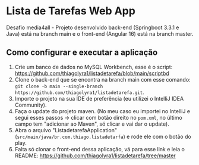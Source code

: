 <h1>Lista de Tarefas Web App</h1>

<p>Desafio media4all - Projeto desenvolvido back-end (Springboot 3.3.1 e Java) está na branch main e o front-end (Angular 16) está na branch master.</p>
<h2>Como configurar e executar a aplicação</h2>
<ol>
  <li>Crie um banco de dados no MySQL Workbench, esse é o script: <a href="https://github.com/thiagolyra1/listadetarefa/blob/main/scriptbd" target="_blank">https://github.com/thiagolyra1/listadetarefa/blob/main/scriptbd</a></li>
  <li>Clone o back-end que se encontra na branch main com esse comando: <code>git clone -b main --single-branch https://github.com/thiagolyra1/listadetarefa.git</code>.</li>
  <li>Importe o projeto na sua IDE de preferência (eu utilizei o IntelliJ IDEA Community).</li>
  <li>Faça o update do projeto maven. (No meu caso eu importei no IntelliJ e segui esses passos -> clicar com botão direito no <code>pom.xml</code>, no último campo tem "adicionar ao Maven", só clicar e vai dar o update).</li>
  <li>Abra o arquivo "ListadetarefaApplication" (<code>src/main/java/br.com.thiago.listadetarfa</code>) e rode ele com o botão do play.</li>
  <li>Falta só clonar o front-end dessa aplicação, vá para esse link e leia o README: <a href="https://github.com/thiagolyra1/listadetarefa/tree/master" target="_blank">https://github.com/thiagolyra1/listadetarefa/tree/master</a></li>
</ol>

